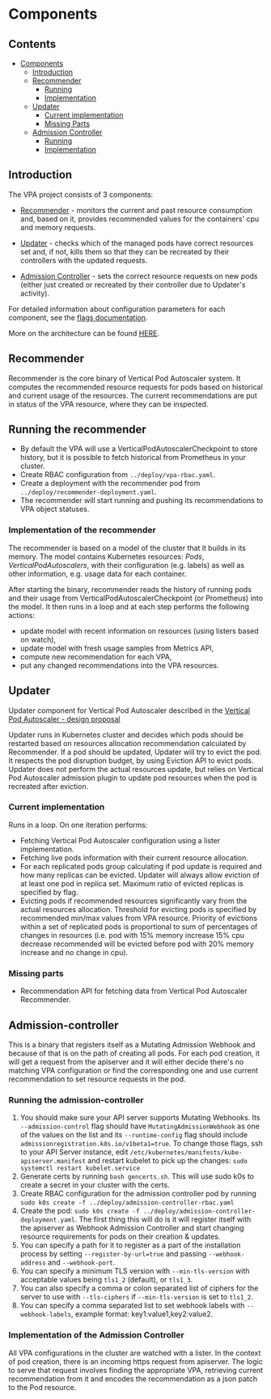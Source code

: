 # Components

## Contents

- [Components](#components)
  - [Introduction](#introduction)
  - [Recommender](#recommender)
    - [Running](#running-the-recommender)
    - [Implementation](#implementation-of-the-recommender)
  - [Updater](#updater)
    - [Current implementation](#current-implementation)
    - [Missing Parts](#missing-parts)
  - [Admission Controller](#admission-controller)
    - [Running](#running-the-admission-controller)
    - [Implementation](#implementation-of-the-admission-controller)

## Introduction

The VPA project consists of 3 components:

- [Recommender](#recommender) - monitors the current and past resource consumption and, based on it,
  provides recommended values for the containers' cpu and memory requests.

- [Updater](#updater) - checks which of the managed pods have correct resources set and, if not,
  kills them so that they can be recreated by their controllers with the updated requests.

- [Admission Controller](#admission-controller) - sets the correct resource requests on new pods (either just created
  or recreated by their controller due to Updater's activity).

For detailed information about configuration parameters for each component, see the [flags documentation](flags.md).

More on the architecture can be found [HERE](https://github.com/kubernetes/design-proposals-archive/blob/main/autoscaling/vertical-pod-autoscaler.md).

## Recommender

Recommender is the core binary of Vertical Pod Autoscaler system.
It computes the recommended resource requests for pods based on
historical and current usage of the resources.
The current recommendations are put in status of the VPA resource, where they
can be inspected.

## Running the recommender

- By default the VPA will use a VerticalPodAutoscalerCheckpoint to store history, but
  it is possible to fetch historical from Prometheus in your cluster.
- Create RBAC configuration from `../deploy/vpa-rbac.yaml`.
- Create a deployment with the recommender pod from
  `../deploy/recommender-deployment.yaml`.
- The recommender will start running and pushing its recommendations to VPA
  object statuses.

### Implementation of the recommender

The recommender is based on a model of the cluster that it builds in its memory.
The model contains Kubernetes resources: *Pods*, *VerticalPodAutoscalers*, with
their configuration (e.g. labels) as well as other information, e.g. usage data for
each container.

After starting the binary, recommender reads the history of running pods and
their usage from VerticalPodAutoscalerCheckpoint (or Prometheus) into the model.
It then runs in a loop and at each step performs the following actions:

- update model with recent information on resources (using listers based on
  watch),
- update model with fresh usage samples from Metrics API,
- compute new recommendation for each VPA,
- put any changed recommendations into the VPA resources.

## Updater

Updater component for Vertical Pod Autoscaler described in the [Vertical Pod Autoscaler - design proposal](https://github.com/kubernetes/community/pull/338)

Updater runs in Kubernetes cluster and decides which pods should be restarted
based on resources allocation recommendation calculated by Recommender.
If a pod should be updated, Updater will try to evict the pod.
It respects the pod disruption budget, by using Eviction API to evict pods.
Updater does not perform the actual resources update, but relies on Vertical Pod Autoscaler admission plugin
to update pod resources when the pod is recreated after eviction.

### Current implementation

Runs in a loop. On one iteration performs:

- Fetching Vertical Pod Autoscaler configuration using a lister implementation.
- Fetching live pods information with their current resource allocation.
- For each replicated pods group calculating if pod update is required and how many replicas can be evicted.
Updater will always allow eviction of at least one pod in replica set. Maximum ratio of evicted replicas is specified by flag.
- Evicting pods if recommended resources significantly vary from the actual resources allocation.
Threshold for evicting pods is specified by recommended min/max values from VPA resource.
Priority of evictions within a set of replicated pods is proportional to sum of percentages of changes in resources
(i.e. pod with 15% memory increase 15% cpu decrease recommended will be evicted
before pod with 20% memory increase and no change in cpu).

### Missing parts

- Recommendation API for fetching data from Vertical Pod Autoscaler Recommender.

## Admission-controller

This is a binary that registers itself as a Mutating Admission Webhook
and because of that is on the path of creating all pods.
For each pod creation, it will get a request from the apiserver and it will
either decide there's no matching VPA configuration or find the corresponding
one and use current recommendation to set resource requests in the pod.

### Running the admission-controller

1. You should make sure your API server supports Mutating Webhooks.
Its `--admission-control` flag should have `MutatingAdmissionWebhook` as one of
the values on the list and its `--runtime-config` flag should include
`admissionregistration.k8s.io/v1beta1=true`.
To change those flags, ssh to your API Server instance, edit
`/etc/kubernetes/manifests/kube-apiserver.manifest` and restart kubelet to pick
up the changes: ```sudo systemctl restart kubelet.service```
1. Generate certs by running `bash gencerts.sh`. This will use sudo k0s to create
   a secret in your cluster with the certs.
1. Create RBAC configuration for the admission controller pod by running
   `sudo k0s create -f ../deploy/admission-controller-rbac.yaml`
1. Create the pod:
   `sudo k0s create -f ../deploy/admission-controller-deployment.yaml`.
   The first thing this will do is it will register itself with the apiserver as
   Webhook Admission Controller and start changing resource requirements
   for pods on their creation & updates.
1. You can specify a path for it to register as a part of the installation process
   by setting `--register-by-url=true` and passing `--webhook-address` and `--webhook-port`.
1. You can specify a minimum TLS version with `--min-tls-version` with acceptable values being `tls1_2` (default), or `tls1_3`.
1. You can also specify a comma or colon separated list of ciphers for the server to use with `--tls-ciphers` if `--min-tls-version` is set to `tls1_2`.
1. You can specify a comma separated list to set webhook labels with `--webhook-labels`, example format: key1:value1,key2:value2.

### Implementation of the Admission Controller

All VPA configurations in the cluster are watched with a lister.
In the context of pod creation, there is an incoming https request from
apiserver.
The logic to serve that request involves finding the appropriate VPA, retrieving
current recommendation from it and encodes the recommendation as a json patch to
the Pod resource.
